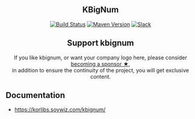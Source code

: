 <h2 align="center">KBigNum</h2>

<!-- BADGES -->
<p align="center">
	<a href="https://travis-ci.org/korlibs/kbignum"><img alt="Build Status" src="https://travis-ci.org/korlibs/kbignum.svg?branch=master" /></a>
	<a href="http://search.maven.org/#search%7Cga%7C1%7Ca%3A%22kbignum%22"><img alt="Maven Version" src="https://img.shields.io/github/tag/korlibs/kbignum.svg?style=flat&label=maven" /></a>
	<a href="https://slack.soywiz.com/"><img alt="Slack" src="https://img.shields.io/badge/chat-on%20slack-green?style=flat&logo=slack" /></a>
</p>
<!-- /BADGES -->

<!-- SUPPORT -->
<h2 align="center">Support kbignum</h2>
<p align="center">
If you like kbignum, or want your company logo here, please consider <a href="https://github.com/sponsors/soywiz">becoming a sponsor ★</a>,<br />
in addition to ensure the continuity of the project, you will get exclusive content.
</p>
<!-- /SUPPORT -->

## Documentation

* <https://korlibs.soywiz.com/kbignum/>
